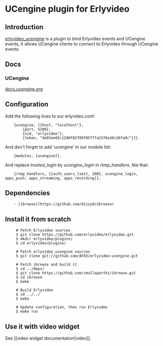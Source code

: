 # UCengine plugin for Erlyvideo

## Introduction

[erlyvideo_ucengine](https://github.com/AF83/erlyvideo-ucengine) is a plugin to bind Erlyvideo events and UCengine events, it allows UCengine clients to connect to Erlyvideo through UCengine events.

## Docs

### UCengine

[docs.ucengine.org](http://docs.ucengine.org)

## Configuration

Add the following lines to our erlyvideo.conf:

        {ucengine, [{host, "localhost"},
            {port, 5280},
            {uid, "erlyvideo"},
            {token, "da93ae03c1280f82709f857ffa22f0a30c26fa9c"}]}.

And don't forget to add 'ucengine' in our module list:

        {modules, [ucengine]}.

And replace *trusted_login* by *ucengine_login* in *rtmp_handlers*, like that:

        {rtmp_handlers, [{auth_users_limit, 200}, ucengine_login, apps_push, apps_streaming, apps_recording]},

## Dependencies

        - [ibrowse](https://github.com/dizzyd/ibrowse)

## Install it from scratch

         # Fetch Erlyvideo sources
         $ git clone https://github.com/erlyvideo/erlyvideo.git
         $ mkdir erlyvideo/plugins/
         $ cd erlyvideo/plugins/

         # Fetch erlyvideo_ucengine sources
         $ git clone git://github.com/AF83/erlyvideo-ucengine.git

         # Fetch ibrowse and build it
         $ cd ../deps/
         $ git clone https://github.com/cmullaparthi/ibrowse.git
         $ cd ibrowse
         $ make

         # Build Erlyvideo
         $ cd ../../
         $ make

         # Update configuration, then run Erlyvideo
         $ make run

## Use it with video widget

See [[video widget documentation|video]].
